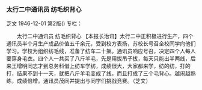 ### 太行二中通讯员  纺毛织背心
芝文
1946-12-01
第2版()
专栏：

　　太行二中通讯员
    纺毛织背心
    【本报长治讯】太行二中正积极进行生产，四个通讯员半个月生产成品价值五千余元，受到校方表扬，苏校长号召全校同学向他们学习。学校为组织纺毛线，准备了纺车二十架。通讯员响应号召，决定四个人每人要穿身毛衣。四个人一共买了八斤羊毛，先是用拔吊子拔，每天只能出半两线，后来王增明同志才到总务科借上纺车学纺，成绩很大，大家都来学，纺的纺，打的打，结果不到十一天，就把八斤羊毛变成了线，而且打成了三个毛背心。越闹越熟练，成绩倍增。通讯员茂同并提出与同学们挑战竞赛。（芝文）
